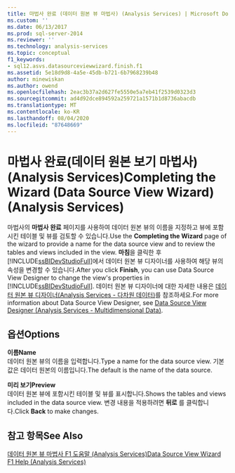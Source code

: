 ```yaml
---
title: 마법사 완료 (데이터 원본 뷰 마법사) (Analysis Services) | Microsoft Docs
ms.custom: ''
ms.date: 06/13/2017
ms.prod: sql-server-2014
ms.reviewer: ''
ms.technology: analysis-services
ms.topic: conceptual
f1_keywords:
- sql12.asvs.datasourceviewwizard.finish.f1
ms.assetid: 5e18d9d8-4a5e-45db-b721-6b7968239b48
author: minewiskan
ms.author: owend
ms.openlocfilehash: 2eac3b37a2d627fe5550e5a7eb41f2539d0323d3
ms.sourcegitcommit: ad4d92dce894592a259721a1571b1d8736abacdb
ms.translationtype: MT
ms.contentlocale: ko-KR
ms.lasthandoff: 08/04/2020
ms.locfileid: "87648669"
---
```

# <a name="completing-the-wizard-data-source-view-wizard-analysis-services"></a><span data-ttu-id="ce853-102">마법사 완료(데이터 원본 보기 마법사)(Analysis Services)</span><span class="sxs-lookup"><span data-stu-id="ce853-102">Completing the Wizard (Data Source View Wizard) (Analysis Services)</span></span>
  <span data-ttu-id="ce853-103">마법사의 **마법사 완료** 페이지를 사용하여 데이터 원본 뷰의 이름을 지정하고 뷰에 포함시킨 테이블 및 뷰를 검토할 수 있습니다.</span><span class="sxs-lookup"><span data-stu-id="ce853-103">Use the **Completing the Wizard** page of the wizard to provide a name for the data source view and to review the tables and views included in the view.</span></span> <span data-ttu-id="ce853-104">**마침**을 클릭한 후 [!INCLUDE[ssBIDevStudioFull](../includes/ssbidevstudiofull-md.md)]에서 데이터 원본 뷰 디자이너를 사용하여 해당 뷰의 속성을 변경할 수 있습니다.</span><span class="sxs-lookup"><span data-stu-id="ce853-104">After you click **Finish**, you can use Data Source View Designer to change the view's properties in [!INCLUDE[ssBIDevStudioFull](../includes/ssbidevstudiofull-md.md)].</span></span> <span data-ttu-id="ce853-105">데이터 원본 뷰 디자이너에 대한 자세한 내용은 [데이터 원본 뷰 디자이너&#40;Analysis Services - 다차원 데이터&#41;](data-source-view-designer-analysis-services-multidimensional-data.md)를 참조하세요.</span><span class="sxs-lookup"><span data-stu-id="ce853-105">For more information about Data Source View Designer, see [Data Source View Designer &#40;Analysis Services - Multidimensional Data&#41;](data-source-view-designer-analysis-services-multidimensional-data.md).</span></span>  
  
## <a name="options"></a><span data-ttu-id="ce853-106">옵션</span><span class="sxs-lookup"><span data-stu-id="ce853-106">Options</span></span>  
 <span data-ttu-id="ce853-107">**이름**</span><span class="sxs-lookup"><span data-stu-id="ce853-107">**Name**</span></span>  
 <span data-ttu-id="ce853-108">데이터 원본 뷰의 이름을 입력합니다.</span><span class="sxs-lookup"><span data-stu-id="ce853-108">Type a name for the data source view.</span></span> <span data-ttu-id="ce853-109">기본값은 데이터 원본의 이름입니다.</span><span class="sxs-lookup"><span data-stu-id="ce853-109">The default is the name of the data source.</span></span>  
  
 <span data-ttu-id="ce853-110">**미리 보기**</span><span class="sxs-lookup"><span data-stu-id="ce853-110">**Preview**</span></span>  
 <span data-ttu-id="ce853-111">데이터 원본 뷰에 포함시킨 테이블 및 뷰를 표시합니다.</span><span class="sxs-lookup"><span data-stu-id="ce853-111">Shows the tables and views included in the data source view.</span></span> <span data-ttu-id="ce853-112">변경 내용을 적용하려면 **뒤로** 를 클릭합니다.</span><span class="sxs-lookup"><span data-stu-id="ce853-112">Click **Back** to make changes.</span></span>  
  
## <a name="see-also"></a><span data-ttu-id="ce853-113">참고 항목</span><span class="sxs-lookup"><span data-stu-id="ce853-113">See Also</span></span>  
 [<span data-ttu-id="ce853-114">데이터 원본 뷰 마법사 F1 도움말 &#40;Analysis Services&#41;</span><span class="sxs-lookup"><span data-stu-id="ce853-114">Data Source View Wizard F1 Help &#40;Analysis Services&#41;</span></span>](data-source-view-wizard-f1-help-analysis-services.md)  
  
  
